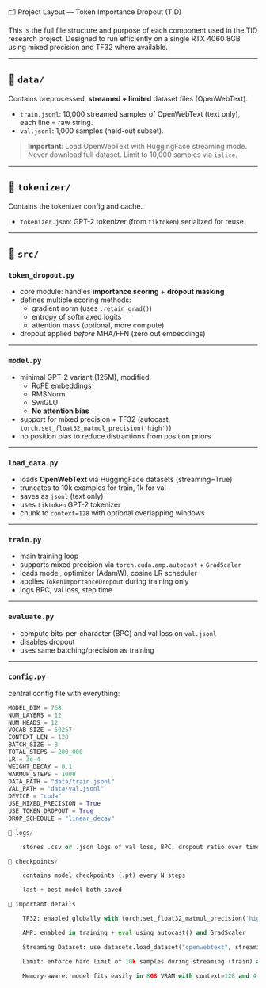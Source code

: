  🗂️ Project Layout — Token Importance Dropout (TID)

This is the full file structure and purpose of each component used in the TID research project. Designed to run efficiently on a single RTX 4060 8GB using mixed precision and TF32 where available.

---

## 📁 `data/`
Contains preprocessed, **streamed + limited** dataset files (OpenWebText).

- `train.jsonl`: 10,000 streamed samples of OpenWebText (text only), each line = raw string.
- `val.jsonl`: 1,000 samples (held-out subset).

> **Important**: Load OpenWebText with HuggingFace streaming mode.  
> Never download full dataset. Limit to 10,000 samples via `islice`.

---

## 📁 `tokenizer/`
Contains the tokenizer config and cache.

- `tokenizer.json`: GPT-2 tokenizer (from `tiktoken`) serialized for reuse.

---

## 📁 `src/`

### `token_dropout.py`
- core module: handles **importance scoring** + **dropout masking**
- defines multiple scoring methods:  
  - gradient norm (uses `.retain_grad()`)
  - entropy of softmaxed logits
  - attention mass (optional, more compute)
- dropout applied *before* MHA/FFN (zero out embeddings)

---

### `model.py`
- minimal GPT-2 variant (125M), modified:
  - RoPE embeddings
  - RMSNorm
  - SwiGLU
  - **No attention bias**
- support for mixed precision + TF32 (autocast, `torch.set_float32_matmul_precision('high')`)
- no position bias to reduce distractions from position priors

---

### `load_data.py`
- loads **OpenWebText** via HuggingFace datasets (streaming=True)
- truncates to 10k examples for train, 1k for val
- saves as `jsonl` (text only)
- uses `tiktoken` GPT-2 tokenizer
- chunk to `context=128` with optional overlapping windows

---

### `train.py`
- main training loop
- supports mixed precision via `torch.cuda.amp.autocast` + `GradScaler`
- loads model, optimizer (AdamW), cosine LR scheduler
- applies `TokenImportanceDropout` during training only
- logs BPC, val loss, step time

---

### `evaluate.py`
- compute bits-per-character (BPC) and val loss on `val.jsonl`
- disables dropout
- uses same batching/precision as training

---

### `config.py`
central config file with everything:

```python
MODEL_DIM = 768
NUM_LAYERS = 12
NUM_HEADS = 12
VOCAB_SIZE = 50257
CONTEXT_LEN = 128
BATCH_SIZE = 8
TOTAL_STEPS = 200_000
LR = 3e-4
WEIGHT_DECAY = 0.1
WARMUP_STEPS = 1000
DATA_PATH = "data/train.jsonl"
VAL_PATH = "data/val.jsonl"
DEVICE = "cuda"
USE_MIXED_PRECISION = True
USE_TOKEN_DROPOUT = True
DROP_SCHEDULE = "linear_decay"

📁 logs/

    stores .csv or .json logs of val loss, BPC, dropout ratio over time

📁 checkpoints/

    contains model checkpoints (.pt) every N steps

    last + best model both saved

🧩 important details

    TF32: enabled globally with torch.set_float32_matmul_precision('high')

    AMP: enabled in training + eval using autocast() and GradScaler

    Streaming Dataset: use datasets.load_dataset("openwebtext", streaming=True) with islice

    Limit: enforce hard limit of 10k samples during streaming (train) and 1k (val)

    Memory-aware: model fits easily in 8GB VRAM with context=128 and 4-bit optimizer if needed